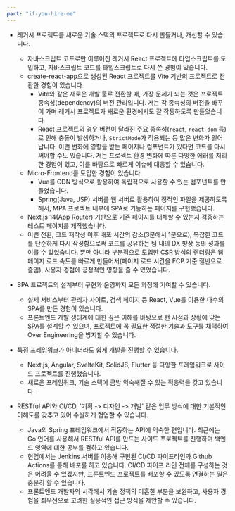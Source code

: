 ```yaml
---
part: "if-you-hire-me"
---
```


- 레거시 프로젝트를 새로운 기술 스택의 프로젝트로 다시 만들거나, 개선할 수 있습니다.

  - 자바스크립트 코드로만 이루어진 레거시 React 프로젝트에 타입스크립트를 도입하고, 자바스크립트 코드를 타입스크립트로 다시 쓴 경험이 있습니다.
  - create-react-app으로 생성된 React 프로젝트를 Vite 기반의 프로젝트로 전환한 경험이 있습니다.
    - Vite와 같은 새로운 개발 툴로 전환할 때, 가장 문제가 되는 것은 프로젝트 종속성(dependency)의 버전 관리입니다. 저는 각 종속성의 버전을 바꾸어 가며 레거시 프로젝트가 새로운 환경에서도 잘 작동하도록 만들었습니다.
    - React 프로젝트의 경우 버전이 달라진 주요 종속성(`react`, `react-dom` 등)로 인해 충돌이 발생하거나, `StrictMode`가 적용되는 등 많은 변화가 일어납니다. 이런 변화에 영향을 받는 페이지나 컴포넌트가 있다면 코드를 다시 써야할 수도 있습니다. 저는 프로젝트 환경 변화에 따른 다양한 에러를 처리한 경험이 있고, 이를 바탕으로 빠르게 이슈에 대응할 수 있습니다.
  - Micro-Frontend를 도입한 경험이 있습니다.
    - Vue를 CDN 방식으로 활용하여 독립적으로 사용할 수 있는 컴포넌트를 만들었습니다.
    - Spring(Java, JSP) 서버를 웹 서버로 활용하여 정적인 파일을 제공하도록 해서, MPA 프로젝트 내부에 SPA로 기능하는 페이지를 구현했습니다.
  - Next.js 14(App Router) 기반으로 기존 페이지를 대체할 수 있는지 검증하는 테스트 페이지를 제작했습니다.
  - 이런 전환, 코드 재작성 이후 배포 시간의 감소(3분에서 1분으로), 복잡한 코드를 단순하게 다시 작성함으로써 코드를 공유하는 팀 내의 DX 향상 등의 성과를 이룰 수 있었습니다. 뿐만 아니라 부분적으로 도입한 CSR 방식의 렌더링은 웹 페이지 로드 속도를 빠르게 만들어서(페이지 로드 시간을 FCP 기준 절반으로 줄임), 사용자 경험에 긍정적인 영향을 줄 수 있었습니다.

- SPA 프로젝트의 설계부터 구현과 운영까지 모든 과정에 기여할 수 있습니다.

  - 실제 서비스부터 관리자 사이트, 검색 페이지 등 React, Vue를 이용한 다수의 SPA를 만든 경험이 있습니다.
  - 프론트엔드 개발 생태계에 대한 깊은 이해를 바탕으로 현 시점과 상황에 맞는 SPA를 설계할 수 있으며, 프로젝트에 꼭 필요한 적절한 기술과 도구를 채택하여 Over Engineering을 방지할 수 있습니다.

- 특정 프레임워크가 아니더라도 쉽게 개발을 진행할 수 있습니다.

  - Next.js, Angular, SvelteKit, SolidJS, Flutter 등 다양한 프레임워크로 사이드 프로젝트를 진행했습니다.
  - 새로운 프레임워크, 기술 스택에 금방 익숙해질 수 있는 적응력을 갖고 있습니다.

- RESTful API와 CI/CD, '기획 -> 디자인 -> 개발' 같은 업무 방식에 대한 기본적인 이해도를 갖추고 있어 수월하게 협업할 수 있습니다.
  - Java의 Spring 프레임워크에서 작동하는 API에 익숙한 편입니다. 최근에는 Go 언어를 사용해서 RESTful API를 만드는 사이드 프로젝트를 진행하며 백엔드 영역에 대한 공부를 겸하고 있습니다.
  - 현업에서는 Jenkins 서버를 이용해 구현된 CI/CD 파이프라인과 Github Actions를 통해 배포를 하고 있습니다. CI/CD 파이프 라인 전체를 구성하는 것은 어려울 수 있겠지만, 프론트엔드 프로젝트를 배포할 수 있도록 연결하는 일은 충분히 할 수 있습니다.
  - 프론트엔드 개발자의 시각에서 기술 정책의 미흡한 부분을 보완하고, 사용자 경험을 최우선으로 고려한 실용적인 접근 방식을 제안할 수 있습니다.
